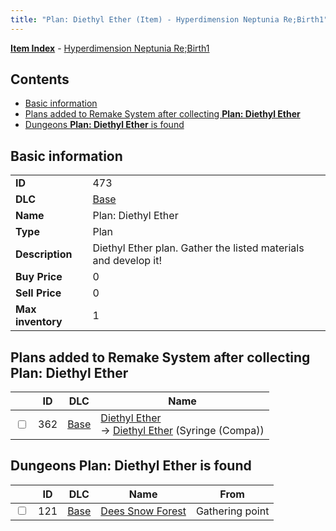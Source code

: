 ```yaml
---
title: "Plan: Diethyl Ether (Item) - Hyperdimension Neptunia Re;Birth1"
---
```


[**Item Index**](/neptunia/rb1/item/index.html) - [Hyperdimension Neptunia Re;Birth1](/neptunia/rb1)

## Contents

- [Basic information](#basic-information)
- [Plans added to Remake System after collecting **Plan: Diethyl Ether**](#plans-added-to-remake-system-after-collecting-plan-diethyl-ether)
- [Dungeons **Plan: Diethyl Ether** is found](#dungeons-plan-diethyl-ether-is-found)

## Basic information

|   |   |
| -- | -- |
| **ID** | 473 |
| **DLC** | [Base](/neptunia/rb1/dlc/1-base.html) |
| **Name** | Plan: Diethyl Ether |
| **Type** | Plan |
| **Description** | Diethyl Ether plan. Gather the listed materials and develop it! |
| **Buy Price** | 0 |
| **Sell Price** | 0 |
| **Max inventory** | 1 |


## Plans added to Remake System after collecting **Plan: Diethyl Ether**

|    | ID | DLC | Name |
| -- | -- | --- | ---- |
| <input type="checkbox" id="rb1-remake-1-362" class="trackbox" /> | 362 | [Base](/neptunia/rb1/dlc/1-base.html) | [Diethyl Ether](/neptunia/rb1/remake/1-362-diethyl-ether.html)<br /> → [Diethyl Ether](/neptunia/rb1/item/1-2340-diethyl-ether.html) (Syringe (Compa)) |


## Dungeons **Plan: Diethyl Ether** is found

|    | ID | DLC | Name | From |
| -- | -- | --- | ---- | ---- |
| <input type="checkbox" id="rb1-dungeon-1-121" class="trackbox" /> | 121 | [Base](/neptunia/rb1/dlc/1-base.html) | [Dees Snow Forest](/neptunia/rb1/dungeon/1-121-dees-snow-forest.html) | Gathering point |
